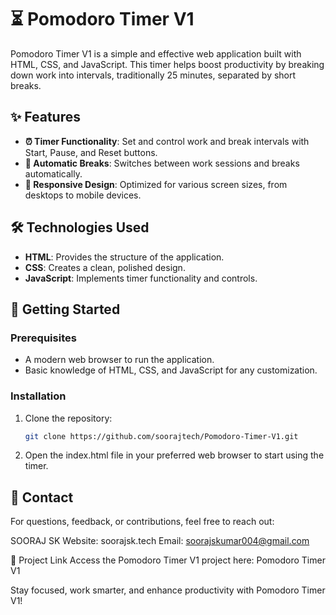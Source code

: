 # ⏳ Pomodoro Timer V1

Pomodoro Timer V1 is a simple and effective web application built with HTML, CSS, and JavaScript. This timer helps boost productivity by breaking down work into intervals, traditionally 25 minutes, separated by short breaks.

## ✨ Features

- **⏰ Timer Functionality**: Set and control work and break intervals with Start, Pause, and Reset buttons.
- **🔄 Automatic Breaks**: Switches between work sessions and breaks automatically.
- **📱 Responsive Design**: Optimized for various screen sizes, from desktops to mobile devices.

## 🛠️ Technologies Used

- **HTML**: Provides the structure of the application.
- **CSS**: Creates a clean, polished design.
- **JavaScript**: Implements timer functionality and controls.

## 🚀 Getting Started

### Prerequisites

- A modern web browser to run the application.
- Basic knowledge of HTML, CSS, and JavaScript for any customization.

### Installation

1. Clone the repository:
   ```bash
   git clone https://github.com/soorajtech/Pomodoro-Timer-V1.git
2. Open the index.html file in your preferred web browser to start using the timer.
   
## 📧 Contact
For questions, feedback, or contributions, feel free to reach out:

SOORAJ SK
Website: soorajsk.tech
Email: soorajskumar004@gmail.com

🔗 Project Link
Access the Pomodoro Timer V1 project here: Pomodoro Timer V1

Stay focused, work smarter, and enhance productivity with Pomodoro Timer V1!

